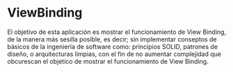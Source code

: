 # ViewBinding

El objetivo de esta aplicación es mostrar el funcionamiento de View Binding, de la manera más sesilla posible, es decir; sin implementar conseptos de básicos de la ingeniería de software como: principios SOLID, patrones de diseño, o arquitecturas limpias, con el fin de no aumentar complejidad que obcurescan el objetico de mostrar el funcionamiento de View Binding. 
